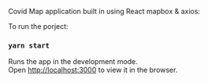 
Covid Map application built in using React mapbox & axios:

To run the porject:

### `yarn start`

Runs the app in the development mode.<br />
Open [http://localhost:3000](http://localhost:3000) to view it in the browser.




